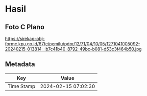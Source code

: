 # Hasil

## Foto C Plano

https://sirekap-obj-formc.kpu.go.id/67fe/pemilu/pdpr/12/71/04/10/05/1271041005092-20240215-013814--b7c41b40-8792-49bc-b081-d53c3f464b50.jpg


## Metadata

| Key        | Value               |
| ---------- | ------------------- |
| Time Stamp | 2024-02-15 07:02:30 |



